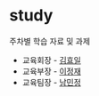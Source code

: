 # study
주차별 학습 자료 및 과제

* 교육회장 - [김효일](https://github.com/kimhyoil)
* 교육부장 - [이정재](https://github.com/JungJaeLee-JJ)
* 교육팀장 - [남민정](https://github.com/RunaNam)

